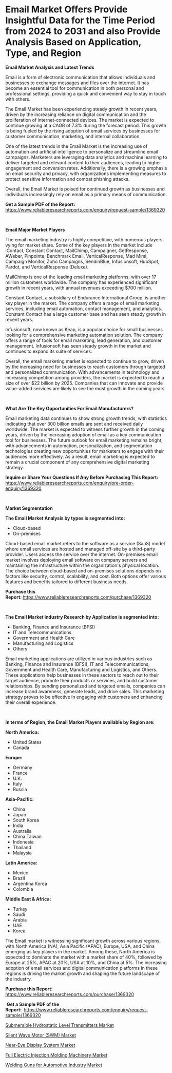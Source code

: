 <p><h1>Email Market Offers Provide Insightful Data for the Time Period from 2024 to 2031 and also Provide Analysis Based on Application, Type, and Region</h1></p><p><strong>Email Market Analysis and Latest Trends</strong></p>
<p><p>Email is a form of electronic communication that allows individuals and businesses to exchange messages and files over the internet. It has become an essential tool for communication in both personal and professional settings, providing a quick and convenient way to stay in touch with others.</p><p>The Email Market has been experiencing steady growth in recent years, driven by the increasing reliance on digital communication and the proliferation of internet-connected devices. The market is expected to continue growing at a CAGR of 7.3% during the forecast period. This growth is being fueled by the rising adoption of email services by businesses for customer communication, marketing, and internal collaboration.</p><p>One of the latest trends in the Email Market is the increasing use of automation and artificial intelligence to personalize and streamline email campaigns. Marketers are leveraging data analytics and machine learning to deliver targeted and relevant content to their audiences, leading to higher engagement and conversion rates. Additionally, there is a growing emphasis on email security and privacy, with organizations implementing measures to protect sensitive information and combat phishing attacks.</p><p>Overall, the Email Market is poised for continued growth as businesses and individuals increasingly rely on email as a primary means of communication.</p></p>
<p><strong>Get a Sample PDF of the Report:&nbsp;</strong> <a href="https://www.reliableresearchreports.com/enquiry/request-sample/1369320">https://www.reliableresearchreports.com/enquiry/request-sample/1369320</a></p>
<p>&nbsp;</p>
<p><strong>Email Major Market Players</strong></p>
<p><p>The email marketing industry is highly competitive, with numerous players vying for market share. Some of the key players in the market include iContact, Constant Contact, MailChimp, Campaigner, GetResponse, AWeber, Pinpointe, Benchmark Email, VerticalResponse, Mad Mimi, Campaign Monitor, Zoho Campaigns, SendinBlue, Infusionsoft, HubSpot, Pardot, and VerticalResponse (Deluxe).</p><p>MailChimp is one of the leading email marketing platforms, with over 17 million customers worldwide. The company has experienced significant growth in recent years, with annual revenues exceeding $700 million.</p><p>Constant Contact, a subsidiary of Endurance International Group, is another key player in the market. The company offers a range of email marketing services, including email automation, contact management, and analytics. Constant Contact has a large customer base and has seen steady growth in recent years.</p><p>Infusionsoft, now known as Keap, is a popular choice for small businesses looking for a comprehensive marketing automation solution. The company offers a range of tools for email marketing, lead generation, and customer management. Infusionsoft has seen steady growth in the market and continues to expand its suite of services.</p><p>Overall, the email marketing market is expected to continue to grow, driven by the increasing need for businesses to reach customers through targeted and personalized communication. With advancements in technology and increasing competition among providers, the market is expected to reach a size of over $22 billion by 2025. Companies that can innovate and provide value-added services are likely to see the most growth in the coming years.</p></p>
<p>&nbsp;</p>
<p><strong>What Are The Key Opportunities For Email Manufacturers?</strong></p>
<p><p>Email marketing data continues to show strong growth trends, with statistics indicating that over 300 billion emails are sent and received daily worldwide. The market is expected to witness further growth in the coming years, driven by the increasing adoption of email as a key communication tool for businesses. The future outlook for email marketing remains bright, with advancements in automation, personalization, and segmentation technologies creating new opportunities for marketers to engage with their audiences more effectively. As a result, email marketing is expected to remain a crucial component of any comprehensive digital marketing strategy.</p></p>
<p><strong>Inquire or Share Your Questions If Any Before Purchasing This Report:</strong> <a href="https://www.reliableresearchreports.com/enquiry/pre-order-enquiry/1369320">https://www.reliableresearchreports.com/enquiry/pre-order-enquiry/1369320</a></p>
<p>&nbsp;</p>
<p><strong>Market Segmentation</strong></p>
<p><strong>The Email Market Analysis by types is segmented into:</strong></p>
<p><ul><li>Cloud-based</li><li>On-premises</li></ul></p>
<p><p>Cloud-based email market refers to the software as a service (SaaS) model where email services are hosted and managed off-site by a third-party provider. Users access the service over the internet. On-premises email market involves deploying email software on company servers and maintaining the infrastructure within the organization's physical location. The choice between cloud-based and on-premises solutions depends on factors like security, control, scalability, and cost. Both options offer various features and benefits tailored to different business needs.</p></p>
<p><strong>Purchase this Report:&nbsp;</strong><a href="https://www.reliableresearchreports.com/purchase/1369320">https://www.reliableresearchreports.com/purchase/1369320</a></p>
<p>&nbsp;</p>
<p><strong>The Email Market Industry Research by Application is segmented into:</strong></p>
<p><ul><li>Banking, Finance and Insurance (BFSI)</li><li>IT and Telecommunications</li><li>Government and Health Care</li><li>Manufacturing and Logistics</li><li>Others</li></ul></p>
<p><p>Email marketing applications are utilized in various industries such as Banking, Finance and Insurance (BFSI), IT and Telecommunications, Government and Health Care, Manufacturing and Logistics, and Others. These applications help businesses in these sectors to reach out to their target audience, promote their products or services, and build customer relationships. By sending personalized and targeted emails, companies can increase brand awareness, generate leads, and drive sales. This marketing strategy proves to be effective in engaging with customers and enhancing their overall experience.</p></p>
<p>&nbsp;</p>
<p><strong>In terms of Region, the Email Market Players available by Region are:</strong></p>
<p>
    <p> <strong> North America: </strong>
        <ul>
            <li>United States</li>
            <li>Canada</li>
        </ul>
        </p> 
    <p> <strong> Europe: </strong>
        <ul>
            <li>Germany</li>
            <li>France</li>
            <li>U.K.</li>
            <li>Italy</li>
            <li>Russia</li>
        </ul>
        </p> 
    <p> <strong> Asia-Pacific: </strong>
        <ul>
            <li>China</li>
            <li>Japan</li>
            <li>South Korea</li>
            <li>India</li>
            <li>Australia</li>
            <li>China Taiwan</li>
            <li>Indonesia</li>
            <li>Thailand</li>
            <li>Malaysia</li>
        </ul>
        </p> 
    <p> <strong> Latin America: </strong>
        <ul>
            <li>Mexico</li>
            <li>Brazil</li>
            <li>Argentina Korea</li>
            <li>Colombia</li>
        </ul>
        </p> 
    <p> <strong> Middle East & Africa: </strong>
        <ul>
            <li>Turkey</li>
            <li>Saudi</li>
            <li>Arabia</li>
            <li>UAE</li>
            <li>Korea</li>
        </ul>
    </p>
    </p>
<p><p>The Email market is witnessing significant growth across various regions, with North America (NA), Asia Pacific (APAC), Europe, USA, and China emerging as key players in the market. Among these, North America is expected to dominate the market with a market share of 40%, followed by Europe at 25%, APAC at 20%, USA at 10%, and China at 5%. The increasing adoption of email services and digital communication platforms in these regions is driving the market growth and shaping the future landscape of the industry.</p></p>
<p><strong>Purchase this Report: </strong><a href="https://www.reliableresearchreports.com/purchase/1369320">https://www.reliableresearchreports.com/purchase/1369320</a></p>
<p>&nbsp;<strong>Get a Sample PDF of the Report:&nbsp;&nbsp;</strong><a href="https://www.reliableresearchreports.com/enquiry/request-sample/1369320">https://www.reliableresearchreports.com/enquiry/request-sample/1369320</a></p>
<p><strong></strong></p>
<p><p><a href="https://medium.com/@donaldyoung656/submersible-hydrostatic-level-transmitters-market-furnishes-information-on-market-share-market-14d4059b50ef">Submersible Hydrostatic Level Transmitters Market</a></p><p><a href="https://medium.com/@donaldyoung656/silent-wave-motor-swm-market-exploring-market-share-market-trends-and-future-growth-af07d6ab7bae">Silent Wave Motor (SWM) Market</a></p><p><a href="https://medium.com/@donaldyoung656/near-eye-display-system-market-trends-and-market-analysis-forecasted-for-period-2024-2031-127ecc87926b">Near-Eye Display System Market</a></p><p><a href="https://medium.com/@donaldyoung656/full-electric-injection-molding-machinery-market-furnishes-information-on-market-share-market-620ebec4c4bc">Full Electric Injection Molding Machinery Market</a></p><p><a href="https://medium.com/@donaldyoung656/welding-guns-for-automotive-industry-market-comprehensive-assessment-by-type-application-and-68da641c7db5">Welding Guns for Automotive Industry Market</a></p></p>